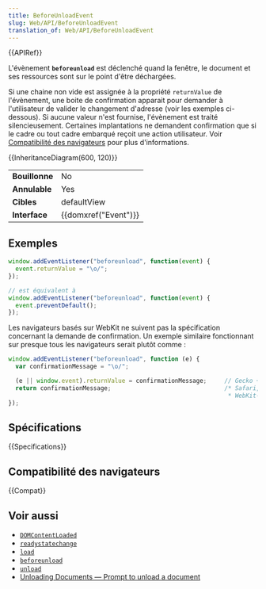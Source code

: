 ```yaml
---
title: BeforeUnloadEvent
slug: Web/API/BeforeUnloadEvent
translation_of: Web/API/BeforeUnloadEvent
---
```


{{APIRef}}

L'évènement **`beforeunload`** est déclenché quand la fenêtre, le document et ses ressources sont sur le point d'être déchargées.

Si une chaine non vide est assignée à la propriété `returnValue` de l'évènement, une boite de confirmation apparait pour demander à l'utilisateur de valider le changement d'adresse (voir les exemples ci-dessous). Si aucune valeur n'est fournise, l'évènement est traité silencieusement. Certaines implantations ne demandent confirmation que si le cadre ou tout cadre embarqué reçoit une action utilisateur. Voir [Compatibilité des navigateurs](#compatibilité_des_navigateurs) pour plus d'informations.

{{InheritanceDiagram(600, 120)}}

<table class="properties">
  <tbody>
    <tr>
      <td><strong>Bouillonne</strong></td>
      <td>No</td>
    </tr>
    <tr>
      <td><strong>Annulable</strong></td>
      <td>Yes</td>
    </tr>
    <tr>
      <td><strong>Cibles</strong></td>
      <td>defaultView</td>
    </tr>
    <tr>
      <td><strong>Interface</strong></td>
      <td>{{domxref("Event")}}</td>
    </tr>
  </tbody>
</table>

## Exemples

```js
window.addEventListener("beforeunload", function(event) {
  event.returnValue = "\o/";
});

// est équivalent à
window.addEventListener("beforeunload", function(event) {
  event.preventDefault();
});
```

Les navigateurs basés sur WebKit ne suivent pas la spécification concernant la demande de confirmation. Un exemple similaire fonctionnant sur presque tous les navigateurs serait plutôt comme :

```js
window.addEventListener("beforeunload", function (e) {
  var confirmationMessage = "\o/";

  (e || window.event).returnValue = confirmationMessage;     // Gecko + IE
  return confirmationMessage;                                /* Safari, Chrome, and other
                                                              * WebKit-derived browsers */
});
```

## Spécifications

{{Specifications}}

## Compatibilité des navigateurs

{{Compat}}

## Voir aussi

- [`DOMContentLoaded`](/fr/docs/Web/API/Document/DOMContentLoaded_event)
- [`readystatechange`](/fr/docs/Web/API/Document/readystatechange_event)
- [`load`](/fr/docs/Web/API/Window/load_event)
- [`beforeunload`](/fr/docs/Web/API/Window/beforeunload_event)
- [`unload`](/fr/docs/Web/API/Window/unload_event)
- [Unloading Documents — Prompt to unload a document](http://www.whatwg.org/specs/web-apps/current-work/#prompt-to-unload-a-document)
